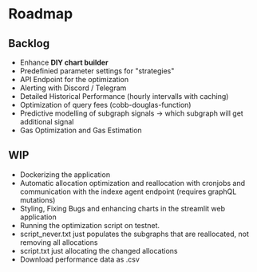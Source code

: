 # Roadmap

## Backlog

* Enhance **DIY chart builder**
* Predefinied parameter settings for "strategies"
* API Endpoint for the optimization
* Alerting with Discord / Telegram
* Detailed Historical Performance (hourly intervalls with caching)
* Optimization of query fees (cobb-douglas-function)
* Predictive modelling of subgraph signals -> which subgraph will get additional signal
* Gas Optimization and Gas Estimation

## WIP
* Dockerizing the application
* Automatic allocation optimization and reallocation with cronjobs and communication with the indexe agent endpoint (requires graphQL mutations)
* Styling, Fixing Bugs and enhancing charts in the streamlit web application
* Running the optimization script on testnet.
* script_never.txt just populates the subgraphs that are reallocated, not removing all allocations
* script.txt just allocating the changed allocations
* Download performance data as .csv

